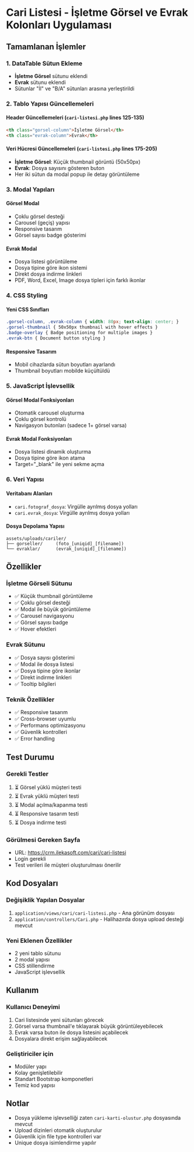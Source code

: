 # Cari Listesi - İşletme Görsel ve Evrak Kolonları Uygulaması

## Tamamlanan İşlemler

### 1. DataTable Sütun Ekleme
- **İşletme Görsel** sütunu eklendi
- **Evrak** sütunu eklendi
- Sütunlar "İl" ve "B/A" sütunları arasına yerleştirildi

### 2. Tablo Yapısı Güncellemeleri

#### Header Güncellemeleri (`cari-listesi.php` lines 125-135)
```html
<th class="gorsel-column">İşletme Görsel</th>
<th class="evrak-column">Evrak</th>
```

#### Veri Hücresi Güncellemeleri (`cari-listesi.php` lines 175-205)
- **İşletme Görsel**: Küçük thumbnail görüntü (50x50px)
- **Evrak**: Dosya sayısını gösteren buton
- Her iki sütun da modal popup ile detay görüntüleme

### 3. Modal Yapıları

#### Görsel Modal
- Çoklu görsel desteği
- Carousel (geçiş) yapısı
- Responsive tasarım
- Görsel sayısı badge gösterimi

#### Evrak Modal
- Dosya listesi görüntüleme
- Dosya tipine göre ikon sistemi
- Direkt dosya indirme linkleri
- PDF, Word, Excel, Image dosya tipleri için farklı ikonlar

### 4. CSS Styling

#### Yeni CSS Sınıfları
```css
.gorsel-column, .evrak-column { width: 80px; text-align: center; }
.gorsel-thumbnail { 50x50px thumbnail with hover effects }
.badge-overlay { Badge positioning for multiple images }
.evrak-btn { Document button styling }
```

#### Responsive Tasarım
- Mobil cihazlarda sütun boyutları ayarlandı
- Thumbnail boyutları mobilde küçültüldü

### 5. JavaScript İşlevsellik

#### Görsel Modal Fonksiyonları
- Otomatik carousel oluşturma
- Çoklu görsel kontrolü
- Navigasyon butonları (sadece 1+ görsel varsa)

#### Evrak Modal Fonksiyonları
- Dosya listesi dinamik oluşturma
- Dosya tipine göre ikon atama
- Target="_blank" ile yeni sekme açma

### 6. Veri Yapısı

#### Veritabanı Alanları
- `cari.fotograf_dosya`: Virgülle ayrılmış dosya yolları
- `cari.evrak_dosya`: Virgülle ayrılmış dosya yolları

#### Dosya Depolama Yapısı
```
assets/uploads/cariler/
├── gorseller/     (foto_[uniqid]_[filename])
└── evraklar/      (evrak_[uniqid]_[filename])
```

## Özellikler

### İşletme Görseli Sütunu
- ✅ Küçük thumbnail görüntüleme
- ✅ Çoklu görsel desteği
- ✅ Modal ile büyük görüntüleme
- ✅ Carousel navigasyonu
- ✅ Görsel sayısı badge
- ✅ Hover efektleri

### Evrak Sütunu
- ✅ Dosya sayısı gösterimi
- ✅ Modal ile dosya listesi
- ✅ Dosya tipine göre ikonlar
- ✅ Direkt indirme linkleri
- ✅ Tooltip bilgileri

### Teknik Özellikler
- ✅ Responsive tasarım
- ✅ Cross-browser uyumlu
- ✅ Performans optimizasyonu
- ✅ Güvenlik kontrolleri
- ✅ Error handling

## Test Durumu

### Gerekli Testler
1. ⏳ Görsel yüklü müşteri testi
2. ⏳ Evrak yüklü müşteri testi
3. ⏳ Modal açılma/kapanma testi
4. ⏳ Responsive tasarım testi
5. ⏳ Dosya indirme testi

### Görülmesi Gereken Sayfa
- URL: https://crm.ilekasoft.com/cari/cari-listesi
- Login gerekli
- Test verileri ile müşteri oluşturulması önerilir

## Kod Dosyaları

### Değişiklik Yapılan Dosyalar
1. `application/views/cari/cari-listesi.php` - Ana görünüm dosyası
2. `application/controllers/Cari.php` - Halihazırda dosya upload desteği mevcut

### Yeni Eklenen Özellikler
- 2 yeni tablo sütunu
- 2 modal yapısı
- CSS stillendirme
- JavaScript işlevsellik

## Kullanım

### Kullanıcı Deneyimi
1. Cari listesinde yeni sütunları görecek
2. Görsel varsa thumbnail'e tıklayarak büyük görüntüleyebilecek
3. Evrak varsa buton ile dosya listesini açabilecek
4. Dosyalara direkt erişim sağlayabilecek

### Geliştiriciler için
- Modüler yapı
- Kolay genişletilebilir
- Standart Bootstrap komponetleri
- Temiz kod yapısı

## Notlar
- Dosya yükleme işlevselliği zaten `cari-karti-olustur.php` dosyasında mevcut
- Upload dizinleri otomatik oluşturulur
- Güvenlik için file type kontrolleri var
- Unique dosya isimlendirme yapılır
